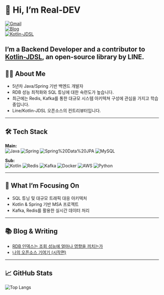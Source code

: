 # 👋 Hi, I’m Real-DEV
[![Gmail](https://img.shields.io/badge/Gmail-sjn3649@gmail.com-red?logo=gmail&logoColor=white)](mailto:sjn3649@gmail.com)  
[![Blog](https://img.shields.io/badge/Blog-Real%20Library-blue?logo=gitbook&logoColor=white)](https://real-dev.gitbook.io/real-library)  
[![Kotlin-JDSL](https://img.shields.io/badge/Kotlin--JDSL-Contributor-purple?logo=kotlin&logoColor=white)](https://github.com/line/kotlin-jdsl)  

I’m a **Backend Developer** and a **contributor** to [Kotlin-JDSL](https://github.com/line/kotlin-jdsl), an open-source library by LINE.
---

## 👨‍💻 About Me
- 5년차 Java/Spring 기반 백엔드 개발자 
- RDB 성능 최적화와 SQL 튜닝에 대한 숙련도가 높습니다.
- 최근에는 Redis, Kafka를 통한 대규모 시스템 아키텍쳐 구성에 관심을 가지고 학습중입니다.
- Line/Kotlin-JDSL 오픈소스의 컨트리뷰터입니다.

---

## 🛠️ Tech Stack

**Main:**  
![Java](https://img.shields.io/badge/Java-007396?logo=java&logoColor=white) 
![Spring](https://img.shields.io/badge/Spring-6DB33F?logo=spring&logoColor=white) 
![Spring%20Data%20JPA](https://img.shields.io/badge/Spring%20Data%20JPA-6DB33F?logo=spring&logoColor=white) 
![MySQL](https://img.shields.io/badge/MySQL-4479A1?logo=mysql&logoColor=white)  

**Sub:**  
![Kotlin](https://img.shields.io/badge/Kotlin-7F52FF?logo=kotlin&logoColor=white) 
![Redis](https://img.shields.io/badge/Redis-DC382D?logo=redis&logoColor=white) 
![Kafka](https://img.shields.io/badge/Kafka-231F20?logo=apachekafka&logoColor=white) 
![Docker](https://img.shields.io/badge/Docker-2496ED?logo=docker&logoColor=white) 
![AWS](https://img.shields.io/badge/AWS-232F3E?logo=amazonaws&logoColor=white) 
![Python](https://img.shields.io/badge/Python-3776AB?logo=python&logoColor=white)  

---

## 🎯 What I’m Focusing On
- SQL 튜닝 및 대규모 트래픽 대응 아키텍처  
- Kotlin & Spring 기반 MSA 프로젝트  
- Kafka, Redis를 활용한 실시간 데이터 처리  

---

## 📚 Blog & Writing
- [RDB 인덱스는 조회 성능에 얼마나 영향을 끼치는가](https://real-dev.gitbook.io/real-library/real-post/rdb)  
- [나의 오픈소스 기여기 (시작편)](https://real-dev.gitbook.io/real-library/real-post/undefined)  

---

## 📈 GitHub Stats
![Top Langs](https://github-readme-stats.vercel.app/api/top-langs/?username=sjnqkqh&layout=compact&theme=radical)  
